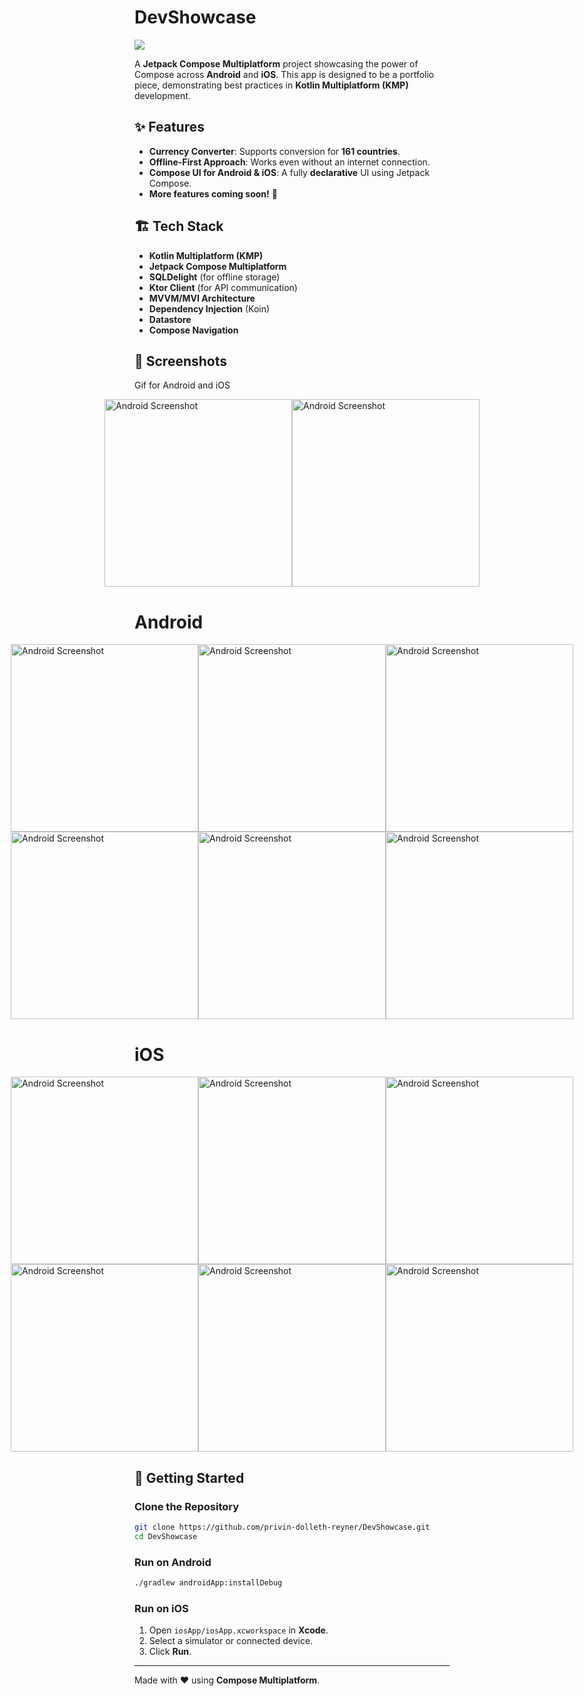 # DevShowcase

[<img src="readme-uploads/playstore.png">](https://play.google.com/store/apps/details?id=com.cmp.showcase&pcampaignid=web_share)

A **Jetpack Compose Multiplatform** project showcasing the power of Compose across **Android** and **iOS**. This app is designed to be a portfolio piece, demonstrating best practices in **Kotlin Multiplatform (KMP)** development.

## ✨ Features

- **Currency Converter**: Supports conversion for **161 countries**.
- **Offline-First Approach**: Works even without an internet connection.
- **Compose UI for Android & iOS**: A fully **declarative** UI using Jetpack Compose.
- **More features coming soon!** 🚀

## 🏗️ Tech Stack
- **Kotlin Multiplatform (KMP)**
- **Jetpack Compose Multiplatform**
- **SQLDelight** (for offline storage)
- **Ktor Client** (for API communication)
- **MVVM/MVI Architecture**
- **Dependency Injection** (Koin)
- **Datastore**
- **Compose Navigation**

  
## 📸 Screenshots

Gif for Android and iOS

<div style="display: flex; justify-content: center;">
  <img src="readme-uploads/android.gif" alt="Android Screenshot" width="300">
  <img src="readme-uploads/ios.gif" alt="Android Screenshot" width="300">
</div>

# Android

<div style="display: flex; justify-content: center;">
  <img src="readme-uploads/android_screenshots/l1.png" alt="Android Screenshot" width="300">
  <img src="readme-uploads/android_screenshots/l2.png" alt="Android Screenshot" width="300">
  <img src="readme-uploads/android_screenshots/l3.png" alt="Android Screenshot" width="300">
</div>

<div style="display: flex; justify-content: center;">
  <img src="readme-uploads/android_screenshots/d1.png" alt="Android Screenshot" width="300">
  <img src="readme-uploads/android_screenshots/d2.png" alt="Android Screenshot" width="300">
  <img src="readme-uploads/android_screenshots/d3.png" alt="Android Screenshot" width="300">
</div>

# iOS

<div style="display: flex; justify-content: center;">
  <img src="readme-uploads/ios_screenshots/l1.png" alt="Android Screenshot" width="300">
  <img src="readme-uploads/ios_screenshots/l2.png" alt="Android Screenshot" width="300">
  <img src="readme-uploads/ios_screenshots/l3.png" alt="Android Screenshot" width="300">
</div>

<div style="display: flex; justify-content: center;">
  <img src="readme-uploads/ios_screenshots/d1.png" alt="Android Screenshot" width="300">
  <img src="readme-uploads/ios_screenshots/d2.png" alt="Android Screenshot" width="300">
  <img src="readme-uploads/ios_screenshots/d3.png" alt="Android Screenshot" width="300">
</div>


## 🚀 Getting Started

### Clone the Repository
```sh
git clone https://github.com/privin-dolleth-reyner/DevShowcase.git
cd DevShowcase
```

### Run on Android
```sh
./gradlew androidApp:installDebug
```

### Run on iOS
1. Open `iosApp/iosApp.xcworkspace` in **Xcode**.
2. Select a simulator or connected device.
3. Click **Run**.

---
Made with ❤️ using **Compose Multiplatform**.

